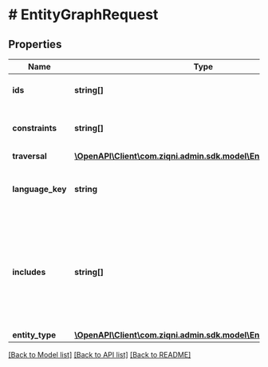 # # EntityGraphRequest

## Properties

Name | Type | Description | Notes
------------ | ------------- | ------------- | -------------
**ids** | **string[]** | The identifier of the node to create a connected graph for |
**constraints** | **string[]** | Specify the constraints that need to be applied to the filter. | [optional]
**traversal** | [**\OpenAPI\Client\com.ziqni.admin.sdk.model\EntityGraphTraversal**](EntityGraphTraversal.md) |  | [optional]
**language_key** | **string** | The language codes can be found in the settings/transalations section of the back office | [optional]
**includes** | **string[]** | What objects to include from the entity in this response. For achievement the following can be included; description, memberTagsFilter, scheduling, and termsAndConditions | [optional]
**entity_type** | [**\OpenAPI\Client\com.ziqni.admin.sdk.model\EntityType**](EntityType.md) |  |

[[Back to Model list]](../../README.md#models) [[Back to API list]](../../README.md#endpoints) [[Back to README]](../../README.md)
